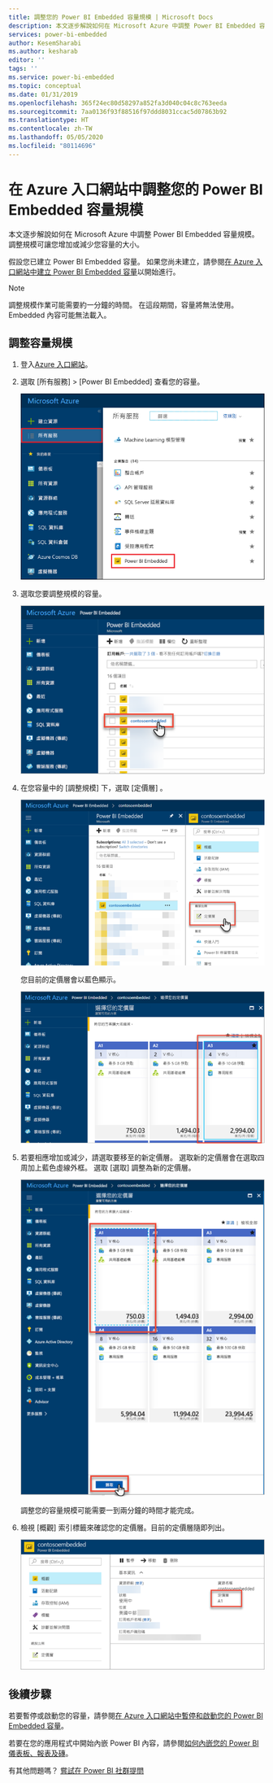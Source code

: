 ```yaml
---
title: 調整您的 Power BI Embedded 容量規模 | Microsoft Docs
description: 本文逐步解說如何在 Microsoft Azure 中調整 Power BI Embedded 容量規模。
services: power-bi-embedded
author: KesemSharabi
ms.author: kesharab
editor: ''
tags: ''
ms.service: power-bi-embedded
ms.topic: conceptual
ms.date: 01/31/2019
ms.openlocfilehash: 365f24ec80d58297a852fa3d040c04c8c763eeda
ms.sourcegitcommit: 7aa0136f93f88516f97ddd8031ccac5d07863b92
ms.translationtype: HT
ms.contentlocale: zh-TW
ms.lasthandoff: 05/05/2020
ms.locfileid: "80114696"
---
```

# <a name="scale-your-power-bi-embedded-capacity-in-the-azure-portal"></a>在 Azure 入口網站中調整您的 Power BI Embedded 容量規模

本文逐步解說如何在 Microsoft Azure 中調整 Power BI Embedded 容量規模。 調整規模可讓您增加或減少您容量的大小。

假設您已建立 Power BI Embedded 容量。 如果您尚未建立，請參閱[在 Azure 入口網站中建立 Power BI Embedded 容量](azure-pbie-create-capacity.md)以開始進行。

> [!NOTE]
> 調整規模作業可能需要約一分鐘的時間。 在這段期間，容量將無法使用。 Embedded 內容可能無法載入。

## <a name="scale-a-capacity"></a>調整容量規模

1. 登入[Azure 入口網站](https://portal.azure.com/)。

2. 選取 [所有服務]   > [Power BI Embedded]  查看您的容量。

    ![Azure 入口網站中的所有服務](media/azure-pbie-scale-capacity/azure-portal-more-services.png)

3. 選取您要調整規模的容量。

    ![Azure 入口網站中的 Power BI Embedded 容量清單](media/azure-pbie-scale-capacity/azure-portal-capacity-list.png)

4. 在您容量中的 [調整規模]  下，選取 [定價層]  。

    ![[調整規模] 下的 [定價層]](media/azure-pbie-scale-capacity/azure-portal-scale-pricing-tier.png)

    您目前的定價層會以藍色顯示。

    ![目前的定價層以藍色顯示](media/azure-pbie-scale-capacity/azure-portal-current-tier.png)

5. 若要相應增加或減少，請選取要移至的新定價層。 選取新的定價層會在選取四周加上藍色虛線外框。 選取 [選取]  調整為新的定價層。

    ![選取新的定價層](media/azure-pbie-scale-capacity/azure-portal-select-new-tier.png)

    調整您的容量規模可能需要一到兩分鐘的時間才能完成。

6. 檢視 [概觀] 索引標籤來確認您的定價層。目前的定價層隨即列出。

    ![確認目前的定價層](media/azure-pbie-scale-capacity/azure-portal-confirm-tier.png)

## <a name="next-steps"></a>後續步驟

若要暫停或啟動您的容量，請參閱[在 Azure 入口網站中暫停和啟動您的 Power BI Embedded 容量](azure-pbie-pause-start.md)。

若要在您的應用程式中開始內嵌 Power BI 內容，請參閱[如何內嵌您的 Power BI 儀表板、報表及磚](https://powerbi.microsoft.com/documentation/powerbi-developer-embedding-content/)。

有其他問題嗎？ [嘗試在 Power BI 社群提問](https://community.powerbi.com/)
